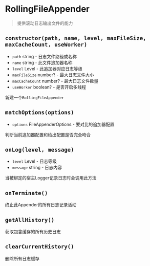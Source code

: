 # RollingFileAppender

> 提供滚动日志输出文件的能力

## `constructor(path, name, level, maxFileSize, maxCacheCount, useWorker)`

- `path` string - 日志文件路径或名称
- `name` string - 此文件追加器名称
- `level` Level - 此追加器对应日志等级
- `maxFileSize` number? - 最大日志文件大小
- `maxCacheCount` number? - 最大日志文件数量
- `useWorker` boolean? - 是否开启多线程

新建一个`RollingFileAppender`

## `matchOptions(options)`

- `options` FileAppenderOptions - 要对比的追加器配置

判断当前追加器配置和给出配置是否完全吻合

## `onLog(level, message)`

- `level` Level - 日志等级
- `message` string - 日志内容

当被绑定的宿主Logger记录日志时会调用此方法

## `onTerminate()`

终止此Appender的所有日志记录活动

## `getAllHistory()`

获取包含缓存的所有历史日志

## `clearCurrentHistory()`

删除所有日志缓存